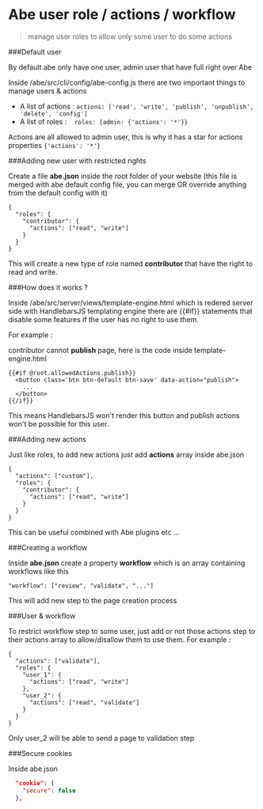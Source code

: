# Abe user role / actions / workflow

> manage user roles to allow only some user to do some actions

###Default user

By default abe only have one user, admin user that have full right over Abe

Inside /abe/src/cli/config/abe-config.js there are two important things to manage users & actions

- A list of actions : ```actions: ['read', 'write', 'publish', 'unpublish', 'delete', 'config']```
- A list of roles : &nbsp;&nbsp;&nbsp;```roles: {admin: {'actions': '*'}}```

Actions are all allowed to admin user, this is why it has a star for actions properties ```{'actions': '*'}```

###Adding new user with restricted rights

Create a file __abe.json__ inside the root folder of your website (this file is merged with abe default config file, you can merge OR override anything from the default config with it)

```
{
  "roles": {
    "contributor": {
      "actions": ["read", "write"]
    }
  }
}
```

This will create a new type of role named __contributor__ that have the right to read and write.

###How does it works ?

Inside /abe/src/server/views/template-engine.html which is redered server side with HandlebarsJS templating engine there are {{#if}} statements that disable some features if the user has no right to use them.

For example :

contributor cannot __publish__ page, here is the code inside template-engine.html

```
{{#if @root.allowedActions.publish}}
  <button class='btn btn-default btn-save' data-action="publish">
    ...
  </button>
{{/if}}
```
This means HandlebarsJS won't render this button and publish actions won't be possible for this user.

###Adding new actions

Just like roles, to add new actions just add __actions__ array inside abe.json

```
{
  "actions": ["custom"],
  "roles": {
    "contributor": {
      "actions": ["read", "write"]
    }
  }
}
```

This can be useful combined with Abe plugins etc ...

###Creating a workflow

Inside __abe.json__ create a property __workflow__ which is an array containing workflows like this

```
"workflow": ["review", "validate", "..."]
```
This will add new step to the page creation process

###User & workflow

To restrict workflow step to some user, just add or not those actions step to their actions array to allow/disallow them to use them.
For example :

```
{
  "actions": ["validate"],
  "roles": {
    "user_1": {
      "actions": ["read", "write"]
    },
    "user_2": {
      "actions": ["read", "validate"]
    }
  }
}
```
Only user_2 will be able to send a page to validation step

###Secure cookies

Inside abe.json

```json
  "cookie": {
    "secure": false
  },
```